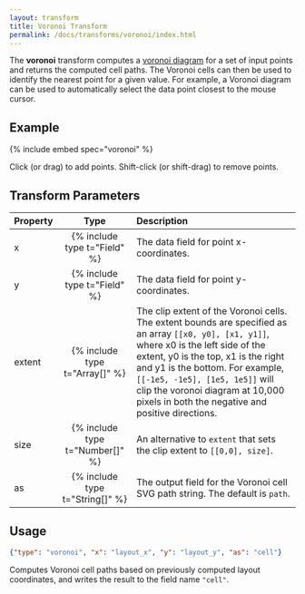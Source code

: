 ```yaml
---
layout: transform
title: Voronoi Transform
permalink: /docs/transforms/voronoi/index.html
---
```


The **voronoi** transform computes a [voronoi diagram](https://en.wikipedia.org/wiki/Voronoi_diagram) for a set of input points and returns the computed cell paths. The Voronoi cells can then be used to identify the nearest point for a given value. For example, a Voronoi diagram can be used to automatically select the data point closest to the mouse cursor.

## Example

{% include embed spec="voronoi" %}

Click (or drag) to add points. Shift-click (or shift-drag) to remove points.

## Transform Parameters

| Property            | Type                           | Description   |
| :------------------ | :----------------------------: | :------------ |
| x                   | {% include type t="Field" %}   | The data field for point x-coordinates.|
| y                   | {% include type t="Field" %}   | The data field for point y-coordinates.|
| extent              | {% include type t="Array[]" %} | The clip extent of the Voronoi cells. The extent bounds are specified as an array `[[x0, y0], [x1, y1]]`, where x0 is the left side of the extent, y0 is the top, x1 is the right and y1 is the bottom. For example, `[[-1e5, -1e5], [1e5, 1e5]]` will clip the voronoi diagram at 10,000 pixels in both the negative and positive directions.|
| size                | {% include type t="Number[]" %}| An alternative to `extent` that sets the clip extent to `[[0,0], size]`.|
| as                  | {% include type t="String[]" %}| The output field for the Voronoi cell SVG path string. The default is `path`.|

## Usage

```json
{"type": "voronoi", "x": "layout_x", "y": "layout_y", "as": "cell"}
```

Computes Voronoi cell paths based on previously computed layout coordinates, and writes the result to the field name `"cell"`.
